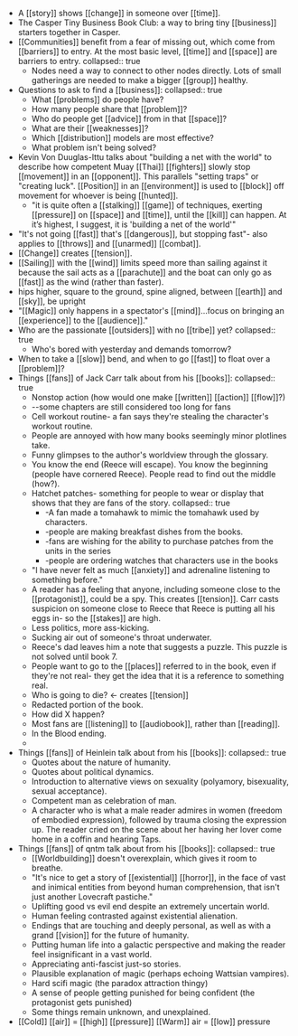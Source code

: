 - A [[story]] shows [[change]] in someone over [[time]].
- The Casper Tiny Business Book Club: a way to bring tiny [[business]] starters together in Casper.
- [[Communities]] benefit from a fear of missing out, which come from [[barriers]] to entry. At the most basic level, [[time]] and [[space]] are barriers to entry.
  collapsed:: true
	- Nodes need a way to connect to other nodes directly. Lots of small gatherings are needed to make a bigger [[group]] healthy.
- Questions to ask to find a [[business]]:
  collapsed:: true
	- What [[problems]] do people have?
	- How many people share that [[problem]]?
	- Who do people get [[advice]] from in that [[space]]?
	- What are their [[weaknesses]]?
	- Which [[distribution]] models are most effective?
	- What problem isn't being solved?
- Kevin Von Duuglas-Ittu talks about "building a net with the world" to describe how competent Muay [[Thai]] [[fighters]] slowly stop [[movement]] in an [[opponent]]. This parallels "setting traps" or "creating luck". [[Position]] in an [[environment]] is used to [[block]] off movement for whoever is being [[hunted]].
	- "it is quite often a [[stalking]] [[game]] of techniques, exerting [[pressure]] on [[space]] and [[time]], until the [[kill]] can happen. At it’s highest, I suggest, it is 'building a net of the world'"
- "It's not going [[fast]] that's [[dangerous]], but stopping fast"- also applies to [[throws]] and [[unarmed]] [[combat]].
- [[Change]] creates [[tension]].
- [[Sailing]] with the [[wind]] limits speed more than sailing against it because the sail acts as a [[parachute]] and the boat can only go as [[fast]] as the wind (rather than faster).
- hips higher, square to the ground, spine aligned, between [[earth]] and [[sky]],  be upright
- "[[Magic]] only happens in a spectator's [[mind]]...focus on bringing an [[experience]] to the [[audience]]."
- Who are the passionate [[outsiders]] with no [[tribe]] yet?
  collapsed:: true
	- Who's bored with yesterday and demands tomorrow?
- When to take a [[slow]] bend, and when to go [[fast]] to float over a [[problem]]?
- Things [[fans]] of Jack Carr talk about from his [[books]]:
  collapsed:: true
	- Nonstop action (how would one make [[written]] [[action]] [[flow]]?)
	- --some chapters are still considered too long for fans
	- Cell workout routine- a fan says they're stealing the character's workout routine.
	- People are annoyed with how many books seemingly minor plotlines take.
	- Funny glimpses to the author's worldview through the glossary.
	- You know the end (Reece will escape). You know the beginning (people have cornered Reece). People read to find out the middle (how?).
	- Hatchet patches- something for people to wear or display that shows that they are fans of the story.
	  collapsed:: true
		- -A fan made a tomahawk to mimic the tomahawk used by characters.
		- -people are making breakfast dishes from the books.
		- -fans are wishing for the ability to purchase patches from the units in the series
		- -people are ordering watches that characters use in the books
	- "I have never felt as much [[anxiety]] and adrenaline listening to something before."
	- A reader has a feeling that anyone, including someone close to the [[protagonist]], could be a spy. This creates [[tension]]. Carr casts suspicion on someone close to Reece that Reece is putting all his eggs in- so the [[stakes]] are high.
	- Less politics, more ass-kicking.
	- Sucking air out of someone's throat underwater.
	- Reece's dad leaves him a note that suggests a puzzle. This puzzle is not solved until book 7.
	- People want to go to the [[places]] referred to in the book, even if they're not real- they get the idea that it is a reference to something real.
	- Who is going to die? <- creates [[tension]]
	- Redacted portion of the book.
	- How did X happen?
	- Most fans are [[listening]] to [[audiobook]], rather than [[reading]].
	- In the Blood ending.
	-
- Things [[fans]] of Heinlein talk about from his [[books]]:
  collapsed:: true
	- Quotes about the nature of humanity.
	- Quotes about political dynamics.
	- Introduction to alternative views on sexuality (polyamory, bisexuality, sexual acceptance).
	- Competent man as celebration of man.
	- A character who is what a male reader admires in women (freedom of embodied expression), followed by trauma closing the expression up. The reader cried on the scene about her having her lover come home in a coffin and hearing Taps.
- Things [[fans]] of qntm talk about from his [[books]]:
  collapsed:: true
	- [[Worldbuilding]] doesn't overexplain, which gives it room to breathe.
	- "It's nice to get a story of [[existential]] [[horror]], in the face of vast and inimical entities from beyond human comprehension, that isn't just another Lovecraft pastiche."
	- Uplifting good vs evil end despite an extremely uncertain world.
	- Human feeling contrasted against existential alienation.
	- Endings that are touching and deeply personal, as well as with a grand [[vision]] for the future of humanity.
	- Putting human life into a galactic perspective and making the reader feel insignificant in a vast world.
	- Appreciating anti-fascist just-so stories.
	- Plausible explanation of magic (perhaps echoing Wattsian vampires).
	- Hard scifi magic (the paradox attraction thingy)
	- A sense of people getting punished for being confident (the protagonist gets punished)
	- Some things remain unknown, and unexplained.
- [[Cold]] [[air]] = [[high]] [[pressure]]
  [[Warm]] air = [[low]] pressure